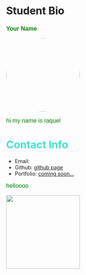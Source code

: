 <!DOCTYPE html>
<html>
<head>
    <meta charset="utf-8">
    <meta name="viewport" content="width=device-width, initial-scale=1">
    <title>Future Portfolio Page</title> 
    <style>
        .pStyle {
            color: green;
            font-size: 16px;
            font-family: 'Gill Sans', 'Gill Sans MT', Calibri, 'Trebuchet MS', sans-serif;
        }
        #heading {
            color: turquoise;
        }
        .circleImage {
            border-radius: 50%;
        }
    </style>
</head>
<body>
    <!-- description section -->
    <h1>Student Bio</h1>
    <h3 class="pStyle">Your Name</h3>
    <img class="circleImage" src="assets/images/avata.jpg" width="200" height="auto">
    <br>
    <p class="pStyle">hi my name is raquel</p>
    <!-- contact section -->
    <h1 id="heading">Contact Info</h1>
    <ul>
        <li>Email: <a href="mailto:lariosr29@hotmail.com"></a></li>
        <li>Github: <a href="https://github.com/Raquel8/raquel8.github.io">github page</a></li>
        <li>Portfolio: <a href="https://raquel8.github.io/">coming soon...</a></li>
    </ul>
    <p class="pStyle">helloooo</p>
    <img src="assets/images/" width="200" height="auto">
</body>
</html>